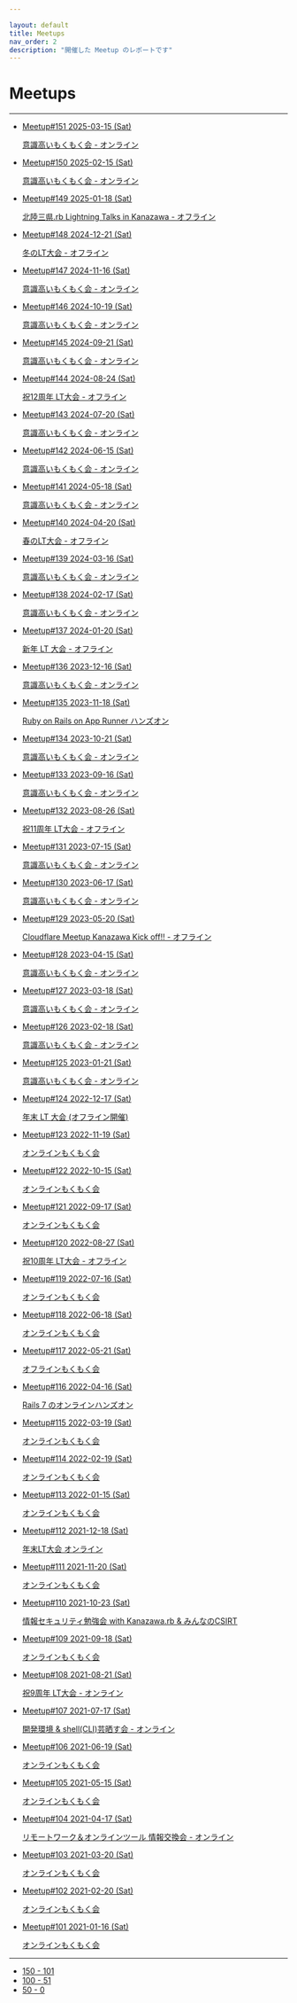 ```yaml
---

layout: default
title: Meetups
nav_order: 2
description: "開催した Meetup のレポートです"
---
```


# Meetups

---

<ul>
  <li class="meetup__card">
    <a href="/151" class="meetup__link">Meetup#151
      <span class="meetup__date text-grey-dk-000">2025-03-15 (Sat)</span>
      <p class="meetup__description text-grey-dk-300">
        意識高いもくもく会 - オンライン
      </p>
    </a>
  </li>

  <li class="meetup__card">
    <a href="/150" class="meetup__link">Meetup#150
      <span class="meetup__date text-grey-dk-000">2025-02-15 (Sat)</span>
      <p class="meetup__description text-grey-dk-300">
        意識高いもくもく会 - オンライン
      </p>
    </a>
  </li>

  <li class="meetup__card">
    <a href="/149" class="meetup__link">Meetup#149
      <span class="meetup__date text-grey-dk-000">2025-01-18 (Sat)</span>
      <p class="meetup__description text-grey-dk-300">
        北陸三県.rb Lightning Talks in Kanazawa - オフライン
      </p>
    </a>
  </li>

  <li class="meetup__card">
    <a href="/148" class="meetup__link">Meetup#148
      <span class="meetup__date text-grey-dk-000">2024-12-21 (Sat)</span>
      <p class="meetup__description text-grey-dk-300">
        冬のLT大会 - オフライン
      </p>
    </a>
  </li>

  <li class="meetup__card">
    <a href="/147" class="meetup__link">Meetup#147
      <span class="meetup__date text-grey-dk-000">2024-11-16 (Sat)</span>
      <p class="meetup__description text-grey-dk-300">
        意識高いもくもく会 - オンライン
      </p>
    </a>
  </li>

  <li class="meetup__card">
    <a href="/146" class="meetup__link">Meetup#146
      <span class="meetup__date text-grey-dk-000">2024-10-19 (Sat)</span>
      <p class="meetup__description text-grey-dk-300">
        意識高いもくもく会 - オンライン
      </p>
    </a>
  </li>

  <li class="meetup__card">
    <a href="/145" class="meetup__link">Meetup#145
      <span class="meetup__date text-grey-dk-000">2024-09-21 (Sat)</span>
      <p class="meetup__description text-grey-dk-300">
        意識高いもくもく会 - オンライン
      </p>
    </a>
  </li>

  <li class="meetup__card">
    <a href="/144" class="meetup__link">Meetup#144
      <span class="meetup__date text-grey-dk-000">2024-08-24 (Sat)</span>
      <p class="meetup__description text-grey-dk-300">
        祝12周年 LT大会 - オフライン
      </p>
    </a>
  </li>

  <li class="meetup__card">
    <a href="/143" class="meetup__link">Meetup#143
      <span class="meetup__date text-grey-dk-000">2024-07-20 (Sat)</span>
      <p class="meetup__description text-grey-dk-300">
        意識高いもくもく会 - オンライン
      </p>
    </a>
  </li>

  <li class="meetup__card">
    <a href="/142" class="meetup__link">Meetup#142
      <span class="meetup__date text-grey-dk-000">2024-06-15 (Sat)</span>
      <p class="meetup__description text-grey-dk-300">
        意識高いもくもく会 - オンライン
      </p>
    </a>
  </li>

  <li class="meetup__card">
    <a href="/141" class="meetup__link">Meetup#141
      <span class="meetup__date text-grey-dk-000">2024-05-18 (Sat)</span>
      <p class="meetup__description text-grey-dk-300">
        意識高いもくもく会 - オンライン
      </p>
    </a>
  </li>

  <li class="meetup__card">
    <a href="/140" class="meetup__link">Meetup#140
      <span class="meetup__date text-grey-dk-000">2024-04-20 (Sat)</span>
      <p class="meetup__description text-grey-dk-300">
        春のLT大会 - オフライン
      </p>
    </a>
  </li>

  <li class="meetup__card">
    <a href="/139" class="meetup__link">Meetup#139
      <span class="meetup__date text-grey-dk-000">2024-03-16 (Sat)</span>
      <p class="meetup__description text-grey-dk-300">
        意識高いもくもく会 - オンライン
      </p>
    </a>
  </li>

  <li class="meetup__card">
    <a href="/138" class="meetup__link">Meetup#138
      <span class="meetup__date text-grey-dk-000">2024-02-17 (Sat)</span>
      <p class="meetup__description text-grey-dk-300">
        意識高いもくもく会 - オンライン
      </p>
    </a>
  </li>

  <li class="meetup__card">
    <a href="/137" class="meetup__link">Meetup#137
      <span class="meetup__date text-grey-dk-000">2024-01-20 (Sat)</span>
      <p class="meetup__description text-grey-dk-300">
        新年 LT 大会 - オフライン
      </p>
    </a>
  </li>

  <li class="meetup__card">
    <a href="/136" class="meetup__link">Meetup#136
      <span class="meetup__date text-grey-dk-000">2023-12-16 (Sat)</span>
      <p class="meetup__description text-grey-dk-300">
        意識高いもくもく会 - オンライン
      </p>
    </a>
  </li>

  <li class="meetup__card">
    <a href="/135" class="meetup__link">Meetup#135
      <span class="meetup__date text-grey-dk-000">2023-11-18 (Sat)</span>
      <p class="meetup__description text-grey-dk-300">
        Ruby on Rails on App Runner ハンズオン
      </p>
    </a>
  </li>

  <li class="meetup__card">
    <a href="/134" class="meetup__link">Meetup#134
      <span class="meetup__date text-grey-dk-000">2023-10-21 (Sat)</span>
      <p class="meetup__description text-grey-dk-300">
        意識高いもくもく会 - オンライン
      </p>
    </a>
  </li>

  <li class="meetup__card">
    <a href="/133" class="meetup__link">Meetup#133
      <span class="meetup__date text-grey-dk-000">2023-09-16 (Sat)</span>
      <p class="meetup__description text-grey-dk-300">
        意識高いもくもく会 - オンライン
      </p>
    </a>
  </li>

  <li class="meetup__card">
    <a href="/132" class="meetup__link">Meetup#132
      <span class="meetup__date text-grey-dk-000">2023-08-26 (Sat)</span>
      <p class="meetup__description text-grey-dk-300">
        祝11周年 LT大会 - オフライン
      </p>
    </a>
  </li>

  <li class="meetup__card">
    <a href="/131" class="meetup__link">Meetup#131
      <span class="meetup__date text-grey-dk-000">2023-07-15 (Sat)</span>
      <p class="meetup__description text-grey-dk-300">
        意識高いもくもく会 - オンライン
      </p>
    </a>
  </li>

  <li class="meetup__card">
    <a href="/130" class="meetup__link">Meetup#130
      <span class="meetup__date text-grey-dk-000">2023-06-17 (Sat)</span>
      <p class="meetup__description text-grey-dk-300">
        意識高いもくもく会 - オンライン
      </p>
    </a>
  </li>

  <li class="meetup__card">
    <a href="/129" class="meetup__link">Meetup#129
      <span class="meetup__date text-grey-dk-000">2023-05-20 (Sat)</span>
      <p class="meetup__description text-grey-dk-300">
        Cloudflare Meetup Kanazawa Kick off!! - オフライン
      </p>
    </a>
  </li>

  <li class="meetup__card">
    <a href="/128" class="meetup__link">Meetup#128
      <span class="meetup__date text-grey-dk-000">2023-04-15 (Sat)</span>
      <p class="meetup__description text-grey-dk-300">
        意識高いもくもく会 - オンライン
      </p>
    </a>
  </li>

  <li class="meetup__card">
    <a href="/127" class="meetup__link">Meetup#127
      <span class="meetup__date text-grey-dk-000">2023-03-18 (Sat)</span>
      <p class="meetup__description text-grey-dk-300">
        意識高いもくもく会 - オンライン
      </p>
    </a>
  </li>

  <li class="meetup__card">
    <a href="/126" class="meetup__link">Meetup#126
      <span class="meetup__date text-grey-dk-000">2023-02-18 (Sat)</span>
      <p class="meetup__description text-grey-dk-300">
        意識高いもくもく会 - オンライン
      </p>
    </a>
  </li>

  <li class="meetup__card">
    <a href="/125" class="meetup__link">Meetup#125
      <span class="meetup__date text-grey-dk-000">2023-01-21 (Sat)</span>
      <p class="meetup__description text-grey-dk-300">
        意識高いもくもく会 - オンライン
      </p>
    </a>
  </li>

  <li class="meetup__card">
    <a href="/124" class="meetup__link">Meetup#124
      <span class="meetup__date text-grey-dk-000">2022-12-17 (Sat)</span>
      <p class="meetup__description text-grey-dk-300">
        年末 LT 大会 (オフライン開催)
      </p>
    </a>
  </li>

  <li class="meetup__card">
    <a href="/123" class="meetup__link">Meetup#123
      <span class="meetup__date text-grey-dk-000">2022-11-19 (Sat)</span>
      <p class="meetup__description text-grey-dk-300">
        オンラインもくもく会
      </p>
    </a>
  </li>

  <li class="meetup__card">
    <a href="/122" class="meetup__link">Meetup#122
      <span class="meetup__date text-grey-dk-000">2022-10-15 (Sat)</span>
      <p class="meetup__description text-grey-dk-300">
        オンラインもくもく会
      </p>
    </a>
  </li>

  <li class="meetup__card">
    <a href="/121" class="meetup__link">Meetup#121
      <span class="meetup__date text-grey-dk-000">2022-09-17 (Sat)</span>
      <p class="meetup__description text-grey-dk-300">
        オンラインもくもく会
      </p>
    </a>
  </li>

  <li class="meetup__card">
    <a href="/120" class="meetup__link">Meetup#120
      <span class="meetup__date text-grey-dk-000">2022-08-27 (Sat)</span>
      <p class="meetup__description text-grey-dk-300">
        祝10周年 LT大会 - オフライン
      </p>
    </a>
  </li>

  <li class="meetup__card">
    <a href="/119" class="meetup__link">Meetup#119
      <span class="meetup__date text-grey-dk-000">2022-07-16 (Sat)</span>
      <p class="meetup__description text-grey-dk-300">
      オンラインもくもく会
      </p>
    </a>
  </li>

  <li class="meetup__card">
    <a href="/118" class="meetup__link">Meetup#118
      <span class="meetup__date text-grey-dk-000">2022-06-18 (Sat)</span>
      <p class="meetup__description text-grey-dk-300">
      オンラインもくもく会
      </p>
    </a>
  </li>

  <li class="meetup__card">
    <a href="/117" class="meetup__link">Meetup#117
      <span class="meetup__date text-grey-dk-000">2022-05-21 (Sat)</span>
      <p class="meetup__description text-grey-dk-300">
      オフラインもくもく会
      </p>
    </a>
  </li>

  <li class="meetup__card">
    <a href="/116" class="meetup__link">Meetup#116
      <span class="meetup__date text-grey-dk-000">2022-04-16 (Sat)</span>
      <p class="meetup__description text-grey-dk-300">
      Rails 7 のオンラインハンズオン
      </p>
    </a>
  </li>

  <li class="meetup__card">
    <a href="/115" class="meetup__link">Meetup#115
      <span class="meetup__date text-grey-dk-000">2022-03-19 (Sat)</span>
      <p class="meetup__description text-grey-dk-300">
      オンラインもくもく会
      </p>
    </a>
  </li>

  <li class="meetup__card">
    <a href="/114" class="meetup__link">Meetup#114
      <span class="meetup__date text-grey-dk-000">2022-02-19 (Sat)</span>
      <p class="meetup__description text-grey-dk-300">
      オンラインもくもく会
      </p>
    </a>
  </li>

  <li class="meetup__card">
    <a href="/113" class="meetup__link">Meetup#113
      <span class="meetup__date text-grey-dk-000">2022-01-15 (Sat)</span>
      <p class="meetup__description text-grey-dk-300">
      オンラインもくもく会
      </p>
    </a>
  </li>

  <li class="meetup__card">
    <a href="/112" class="meetup__link">Meetup#112
      <span class="meetup__date text-grey-dk-000">2021-12-18 (Sat)</span>
      <p class="meetup__description text-grey-dk-300">
      年末LT大会 オンライン
      </p>
    </a>
  </li>

  <li class="meetup__card">
    <a href="/111" class="meetup__link">Meetup#111
      <span class="meetup__date text-grey-dk-000">2021-11-20 (Sat)</span>
      <p class="meetup__description text-grey-dk-300">
      オンラインもくもく会
      </p>
    </a>
  </li>

  <li class="meetup__card">
    <a href="/110" class="meetup__link">Meetup#110
      <span class="meetup__date text-grey-dk-000">2021-10-23 (Sat)</span>
      <p class="meetup__description text-grey-dk-300">
      情報セキュリティ勉強会 with Kanazawa.rb & みんなのCSIRT
      </p>
    </a>
  </li>

  <li class="meetup__card">
    <a href="/109" class="meetup__link">Meetup#109
      <span class="meetup__date text-grey-dk-000">2021-09-18 (Sat)</span>
      <p class="meetup__description text-grey-dk-300">
      オンラインもくもく会
      </p>
    </a>
  </li>

  <li class="meetup__card">
    <a href="/108" class="meetup__link">Meetup#108
      <span class="meetup__date text-grey-dk-000">2021-08-21 (Sat)</span>
      <p class="meetup__description text-grey-dk-300">
      祝9周年 LT大会 - オンライン
      </p>
    </a>
  </li>

  <li class="meetup__card">
    <a href="/107" class="meetup__link">Meetup#107
      <span class="meetup__date text-grey-dk-000">2021-07-17 (Sat)</span>
      <p class="meetup__description text-grey-dk-300">
      開発環境 & shell(CLI)芸晒す会 - オンライン
      </p>
    </a>
  </li>

  <li class="meetup__card">
    <a href="/106" class="meetup__link">Meetup#106
      <span class="meetup__date text-grey-dk-000">2021-06-19 (Sat)</span>
      <p class="meetup__description text-grey-dk-300">
      オンラインもくもく会
      </p>
    </a>
  </li>

  <li class="meetup__card">
    <a href="/105" class="meetup__link">Meetup#105
      <span class="meetup__date text-grey-dk-000">2021-05-15 (Sat)</span>
      <p class="meetup__description text-grey-dk-300">
      オンラインもくもく会
      </p>
    </a>
  </li>

  <li class="meetup__card">
    <a href="/104" class="meetup__link">Meetup#104
      <span class="meetup__date text-grey-dk-000">2021-04-17 (Sat)</span>
      <p class="meetup__description text-grey-dk-300">
      リモートワーク＆オンラインツール 情報交換会 - オンライン
      </p>
    </a>
  </li>

  <li class="meetup__card">
    <a href="/103" class="meetup__link">Meetup#103
      <span class="meetup__date text-grey-dk-000">2021-03-20 (Sat)</span>
      <p class="meetup__description text-grey-dk-300">
      オンラインもくもく会
      </p>
    </a>
  </li>

  <li class="meetup__card">
    <a href="/102" class="meetup__link">Meetup#102
      <span class="meetup__date text-grey-dk-000">2021-02-20 (Sat)</span>
      <p class="meetup__description text-grey-dk-300">
      オンラインもくもく会
      </p>
    </a>
  </li>

  <li class="meetup__card">
    <a href="/101" class="meetup__link">Meetup#101
      <span class="meetup__date text-grey-dk-000">2021-01-16 (Sat)</span>
      <p class="meetup__description text-grey-dk-300">
      オンラインもくもく会
      </p>
    </a>
  </li>

</ul>

---

<ul class="meetup__pagination">
  <li class="meetup__pagination-item bg-red-350">
    <a href="/meetups" class="text-white meetup__pagination-item--current">
      150 - 101
    </a>
  </li>

  <li class="meetup__pagination-item">
    <a href="/meetups-100-51">
      100 - 51
    </a>
  </li>

  <li class="meetup__pagination-item">
    <a href="/meetups-50-0">
      50 - 0
    </a>
  </li>
</ul>
